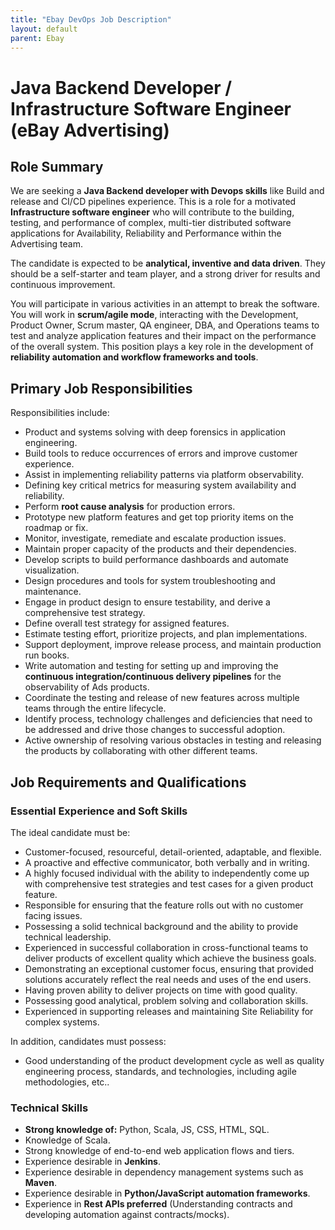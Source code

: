 ```yaml
---
title: "Ebay DevOps Job Description"
layout: default
parent: Ebay
---
```


# Java Backend Developer / Infrastructure Software Engineer (eBay Advertising)

## Role Summary

We are seeking a **Java Backend developer with Devops skills** like Build and release and CI/CD pipelines experience. This is a role for a motivated **Infrastructure software engineer** who will contribute to the building, testing, and performance of complex, multi-tier distributed software applications for Availability, Reliability and Performance within the Advertising team.

The candidate is expected to be **analytical, inventive and data driven**. They should be a self-starter and team player, and a strong driver for results and continuous improvement.

You will participate in various activities in an attempt to break the software. You will work in **scrum/agile mode**, interacting with the Development, Product Owner, Scrum master, QA engineer, DBA, and Operations teams to test and analyze application features and their impact on the performance of the overall system. This position plays a key role in the development of **reliability automation and workflow frameworks and tools**.

## Primary Job Responsibilities

Responsibilities include:

*   Product and systems solving with deep forensics in application engineering.
*   Build tools to reduce occurrences of errors and improve customer experience.
*   Assist in implementing reliability patterns via platform observability.
*   Defining key critical metrics for measuring system availability and reliability.
*   Perform **root cause analysis** for production errors.
*   Prototype new platform features and get top priority items on the roadmap or fix.
*   Monitor, investigate, remediate and escalate production issues.
*   Maintain proper capacity of the products and their dependencies.
*   Develop scripts to build performance dashboards and automate visualization.
*   Design procedures and tools for system troubleshooting and maintenance.
*   Engage in product design to ensure testability, and derive a comprehensive test strategy.
*   Define overall test strategy for assigned features.
*   Estimate testing effort, prioritize projects, and plan implementations.
*   Support deployment, improve release process, and maintain production run books.
*   Write automation and testing for setting up and improving the **continuous integration/continuous delivery pipelines** for the observability of Ads products.
*   Coordinate the testing and release of new features across multiple teams through the entire lifecycle.
*   Identify process, technology challenges and deficiencies that need to be addressed and drive those changes to successful adoption.
*   Active ownership of resolving various obstacles in testing and releasing the products by collaborating with other different teams.

## Job Requirements and Qualifications

### Essential Experience and Soft Skills

The ideal candidate must be:

*   Customer-focused, resourceful, detail-oriented, adaptable, and flexible.
*   A proactive and effective communicator, both verbally and in writing.
*   A highly focused individual with the ability to independently come up with comprehensive test strategies and test cases for a given product feature.
*   Responsible for ensuring that the feature rolls out with no customer facing issues.
*   Possessing a solid technical background and the ability to provide technical leadership.
*   Experienced in successful collaboration in cross-functional teams to deliver products of excellent quality which achieve the business goals.
*   Demonstrating an exceptional customer focus, ensuring that provided solutions accurately reflect the real needs and uses of the end users.
*   Having proven ability to deliver projects on time with good quality.
*   Possessing good analytical, problem solving and collaboration skills.
*   Experienced in supporting releases and maintaining Site Reliability for complex systems.

In addition, candidates must possess:

*   Good understanding of the product development cycle as well as quality engineering process, standards, and technologies, including agile methodologies, etc..

### Technical Skills

*   **Strong knowledge of:** Python, Scala, JS, CSS, HTML, SQL.
*   Knowledge of Scala.
*   Strong knowledge of end-to-end web application flows and tiers.
*   Experience desirable in **Jenkins**.
*   Experience desirable in dependency management systems such as **Maven**.
*   Experience desirable in **Python/JavaScript automation frameworks**.
*   Experience in **Rest APIs preferred** (Understanding contracts and developing automation against contracts/mocks).
